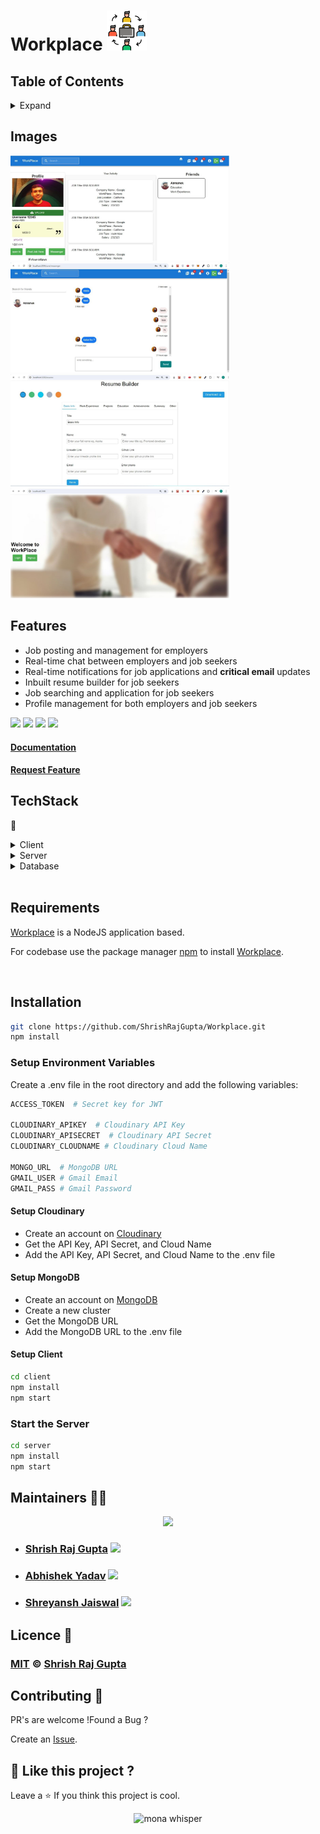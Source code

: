 <div align="centre"  max-width="fit-content" margin-left= "auto"  margin-right= "auto">
  
  # Workplace  ![Workplace](/client/public/icons8-job-64.png)
</div>

## Table of Contents
<details>
  <summary>Expand</summary>
  <ol>

- [Features](#Features)
- [Images](#Images)
- [TechStack](#TechStack)
- [Installation](#installation)
- [Maintainers](#Maintainers)
- [Technologies](#technologies)
- [License](#license)
- [Contributing](#contributing)

</ol>
</details>

## Images
<div align="centre">
<img src="./client/public/images/Demo/photo_4.jpg" width ="350px" title="Profile page" alt="Profile page">
<img src="./client/public/images/Demo/photo_1.jpg" title="Chat" alt ="Demo img" width="350px">
<img src="./client/public/images/Demo/photo_2.jpg" width ="350px" title="Resume Builder" alt ="Resume Builder">
<img src="./client/public/images/Demo/photo_3.jpg" width ="350px" title="Login page">
<!-- <img src="./client/public/images/Demo/photo_5.jpeg"> -->
</div>

## Features

- Job posting and management for employers
- Real-time chat between employers and job seekers
- Real-time notifications for job applications and **critical email** updates 
- Inbuilt resume builder for job seekers
- Job searching and application for job seekers
- Profile management for both employers and job seekers

<!-- Badges -->


<!-- ![](https://img.shields.io/github/forks/ShrishRajGupta/Workplace.svg) -->
![](https://img.shields.io/badge/Maintained-Yes-indigo)
![](https://img.shields.io/github/stars/ShrishRajGupta/Workplace.svg)
![](https://img.shields.io/github/issues/ShrishRajGupta/Workplace)
![](https://img.shields.io/github/last-commit/ShrishRajGupta/Workplace)

#### [Documentation](https://github.com/ShrishRajGupta/Workplace/blob/abhishek/README.md)
#### [Request Feature](https://github.com/ShrishRajGupta/Workplace/issues)



##  TechStack 
👾
<details>
  <summary>Client</summary>
  <ul>
    <a href = "https://reactjs.org/">
    React.js </a>
  </ul>
  <ul>
    <a href = "https://redux.js.org/">
    Redux </a>
  </ul>
  <ul>
    <a href = "https://mui.com/">
    Material-UI </a>
  </ul>
  <ul>
    <a href = "https://socket.io/">
  Socket io
    </a>

  </ul>
</details>

<details>
  <summary>Server</summary>
  <ul>
  <a href = "https://nodejs.org/en/">
    Node.js</a>
  </ul>
</details>

<details>
<summary>Database</summary>
    <ul>
    <a href = "https://www.mongodb.com/" >
    MongoDB</a>
    </ul>
    <ul>
    <a href = "https://cloudinary.com" >
    Cloudinary</a>
    </ul>

</details>
<br />

## Requirements
[Workplace](https://github.com/ShrishRajGupta/Workplace) is a NodeJS application based.

For codebase use the package manager [npm](https://www.npmjs.com/) to install [Workplace](https://github.com/ShrishRajGupta/Workplace).

<br>

## Installation
```bash
git clone https://github.com/ShrishRajGupta/Workplace.git
npm install
```

### Setup Environment Variables
Create a .env file in the root directory and add the following variables:

```bash
ACCESS_TOKEN  # Secret key for JWT

CLOUDINARY_APIKEY  # Cloudinary API Key
CLOUDINARY_APISECRET  # Cloudinary API Secret
CLOUDINARY_CLOUDNAME # Cloudinary Cloud Name

MONGO_URL  # MongoDB URL
GMAIL_USER # Gmail Email
GMAIL_PASS # Gmail Password

```
#### Setup Cloudinary
- Create an account on [Cloudinary](https://cloudinary.com/)
- Get the API Key, API Secret, and Cloud Name
- Add the API Key, API Secret, and Cloud Name to the .env file

#### Setup MongoDB
- Create an account on [MongoDB](https://www.mongodb.com/)
- Create a new cluster
- Get the MongoDB URL
- Add the MongoDB URL to the .env file

#### Setup Client
```bash
cd client
npm install
npm start
```
### Start the Server
```bash
cd server
npm install
npm start
```

## Maintainers 👨‍💻
  <div>
      <p align="center">
<a href="https://github.com/ShrishRajGupta/Workplace/graphs/contributors">
  <img src="https://contributors-img.web.app/image?repo=ShrishRajGupta/Workplace" />
</a></p>
  </div>

- ### [Shrish Raj Gupta](https://github.com/ShrishRajGupta)   [<img height="13" src="https://cdn.svgporn.com/logos/linkedin.svg" />](https://www.linkedin.com/in/shrishrajgupta/)
- ### [Abhishek Yadav](https://github.com/AbhishekYMNNIT)  [<img height="13" src="https://cdn.svgporn.com/logos/linkedin.svg" />](https://www.linkedin.com/in/abhishekyadav123/)
- ### [Shreyansh Jaiswal](https://github.com/CodeBuster09)  [<img height="13" src="https://cdn.svgporn.com/logos/linkedin.svg" />]( https://www.linkedin.com/in/shreyanshjaiswal09/)

## Licence 🍁
### [**MIT**](/LICENSE)  &copy; [Shrish Raj Gupta](https://github.com/ShrishRajGupta)

## Contributing 💙

PR's are welcome !Found a Bug ? 

Create an [Issue](https://github.com/ShrishRajGupta/Workplace/issues).

## 💖 Like this project ?

Leave a ⭐ If you think this project is cool.
 <p align="center"><img src="https://github.githubassets.com/images/mona-whisper.gif" alt="mona whisper" /></p>
